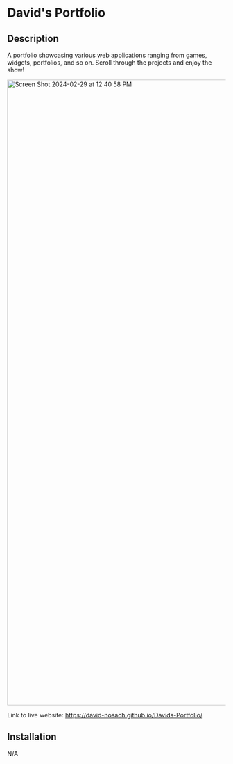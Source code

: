 # David's Portfolio

## Description

A portfolio showcasing various web applications ranging from games, widgets, portfolios, and so on. Scroll through the
projects and enjoy the show!

<img width="1440" alt="Screen Shot 2024-02-29 at 12 40 58 PM" src="https://github.com/David-Nosach/Module-2-Challenge/assets/91391933/63b24bca-341f-432e-a631-bcf1b0587d30">

Link to live website: https://david-nosach.github.io/Davids-Portfolio/

## Installation

N/A
